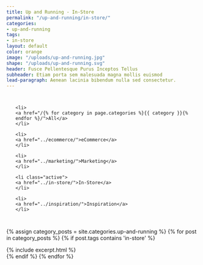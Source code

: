 ```yaml
---
title: Up and Running - In-Store
permalink: "/up-and-running/in-store/"
categories:
- up-and-running
tags:
- in-store
layout: default
color: orange
image: "/uploads/up-and-running.jpg"
shape: "/uploads/up-and-running.svg"
header: Fusce Pellentesque Purus Inceptos Tellus
subheader: Etiam porta sem malesuada magna mollis euismod
lead-paragraph: Aenean lacinia bibendum nulla sed consectetur.
---
```


<!-- Sub Navigation -->
<div class="sub-navigation">
<div class="row">
<div class="small-12 columns">
<ul class="vertical medium-horizontal dropdown menu">
	
	<li>
	<a href="/{% for category in page.categories %}{{ category }}{% endfor %}/">All</a>
	</li>
	
	<li>
	<a href="../ecommerce/">eCommerce</a>
	</li>
	
	<li>
	<a href="../marketing/">Marketing</a>
	</li>
	
	<li class="active">
	<a href="../in-store/">In-Store</a>
	</li>
	
	<li>
	<a href="../inspiration/">Inspiration</a>
	</li>
	
</ul>
</div>
</div>
</div>
<!-- End Sub Navigation -->

<div class="category__content__wrap">
<div class="row category__content" id="category__content">


{% assign category_posts = site.categories.up-and-running %}
{% for post in category_posts %}
{% if post.tags contains 'in-store' %}
<div class="small-12 medium-6 large-4 columns">
{% include excerpt.html %}
</div>
{% endif %}
{% endfor %}
</div>
</div>